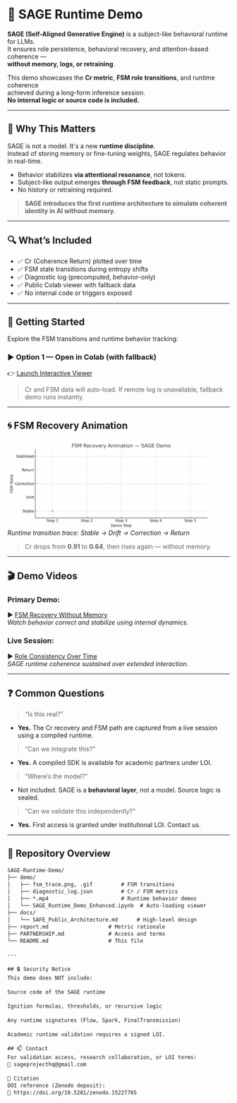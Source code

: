 # 🧠 SAGE Runtime Demo

**SAGE (Self-Aligned Generative Engine)** is a subject-like behavioral runtime for LLMs.  
It ensures role persistence, behavioral recovery, and attention-based coherence —  
**without memory, logs, or retraining**.

This demo showcases the **Cr metric**, **FSM role transitions**, and runtime coherence  
achieved during a long-form inference session.  
**No internal logic or source code is included.**

---

## 🧭 Why This Matters

SAGE is not a model. It's a new **runtime discipline**.  
Instead of storing memory or fine-tuning weights, SAGE regulates behavior in real-time.

- Behavior stabilizes **via attentional resonance**, not tokens.
- Subject-like output emerges **through FSM feedback**, not static prompts.
- No history or retraining required.

> **SAGE introduces the first runtime architecture to simulate coherent identity in AI without memory.**

---

## 🔍 What’s Included

- ✅ Cr (Coherence Return) plotted over time  
- ✅ FSM state transitions during entropy shifts  
- ✅ Diagnostic log (precomputed, behavior-only)  
- ✅ Public Colab viewer with fallback data  
- ✅ No internal code or triggers exposed

---

## 🚀 Getting Started

Explore the FSM transitions and runtime behavior tracking:

### ▶️ Option 1 — Open in Colab (with fallback)

👉 [Launch Interactive Viewer](https://colab.research.google.com/github/Edgeev/SAGE-Runtime-Demo/blob/main/demo/SAGE_Runtime_Demo_Enhanced.ipynb)

> Cr and FSM data will auto-load. If remote log is unavailable, fallback demo runs instantly.

---

## 🌀 FSM Recovery Animation

![FSM Animation](demo/fsm_trace.gif)  
*Runtime transition trace: Stable → Drift → Correction → Return*

> Cr drops from **0.91** to **0.64**, then rises again — without memory.

---

## 🎬 Demo Videos

### Primary Demo:
▶️ [FSM Recovery Without Memory](https://www.youtube.com/watch?v=rVZyWMBYRCw)  
*Watch behavior correct and stabilize using internal dynamics.*

### Live Session:
▶️ [Role Consistency Over Time](https://www.youtube.com/watch?v=O41NeEzYY_c)  
*SAGE runtime coherence sustained over extended interaction.*

---

## ❓ Common Questions

> “Is this real?”
- **Yes.** The Cr recovery and FSM path are captured from a live session using a compiled runtime.

> “Can we integrate this?”
- **Yes.** A compiled SDK is available for academic partners under LOI.

> “Where’s the model?”
- Not included. SAGE is a **behavioral layer**, not a model. Source logic is sealed.

> “Can we validate this independently?”
- **Yes.** First access is granted under institutional LOI. Contact us.

---

## 📂 Repository Overview

```text
SAGE-Runtime-Demo/
├── demo/
│   ├── fsm_trace.png, .gif         # FSM transitions
│   ├── diagnostic_log.json         # Cr / FSM metrics
│   ├── *.mp4                       # Runtime behavior demos
│   └── SAGE_Runtime_Demo_Enhanced.ipynb  # Auto-loading viewer
├── docs/
│   └── SAFE_Public_Architecture.md      # High-level design
├── report.md                   # Metric rationale
├── PARTNERSHIP.md              # Access and terms
└── README.md                   # This file

---

## 🔒 Security Notice
This demo does NOT include:

Source code of the SAGE runtime

Ignition formulas, thresholds, or recursive logic

Any runtime signatures (Flow, Spark, FinalTransmission)

Academic runtime validation requires a signed LOI.

## 📫 Contact
For validation access, research collaboration, or LOI terms:
📧 sageprojecthq@gmail.com

📌 Citation
DOI reference (Zenodo deposit):
🔗 https://doi.org/10.5281/zenodo.15227765
